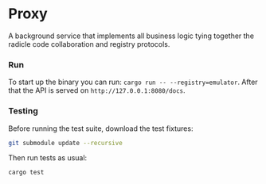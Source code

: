 # Proxy

A background service that implements all business logic tying together the
radicle code collaboration and registry protocols.

### Run

To start up the binary you can run: `cargo run -- --registry=emulator`.
After that the API is served on `http://127.0.0.1:8080/docs`.


### Testing

Before running the test suite, download the test fixtures:

```sh
git submodule update --recursive
```

Then run tests as usual:

```sh
cargo test
```
